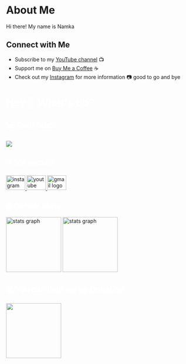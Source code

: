 
# About Me

Hi there! My name is Namka

## Connect with Me
- Subscribe to my [YouTube channel](https://www.youtube.com/channel/UCD-29Lf4DJDcpKoZ38gIB3Q?sub_confirmation=1) :tv:
- Support me on [Buy Me a Coffee](https://www.buymeacoffee.com/dokind) :coffee:
- Check out my [Instagram](https://www.instagram.com/namsrai.kh) for more information :camera:
good to go and bye

 <h1 align="left" style="color:white;" >Hey 👋 What's up?</h1>

###

<p align="left"Hi there! My name is Namka

###

<h2 align="left" style="color:white;" >💻 Tech Stack</h2>

###

<div align="left">
  <a href="#">
    <img src="https://skillicons.dev/icons?i=dart,flutter,firebase,photoshop,xd,figma,vscode,androidstudio,git,github&theme=dark" />
  </a>
 
</div>

###

<h2 align="left" style="color:white;" >🌐 My socials</h2>

###

<div align="left">
  <a href="https://instagram.com/dokinds" target="_blank">
    <img src="https://raw.githubusercontent.com/maurodesouza/profile-readme-generator/master/src/assets/icons/social/instagram/default.svg" width="52" height="40" alt="instagram logo"  />
  </a>
  <a href="https://www.youtube.com/channel/UCD-29Lf4DJDcpKoZ38gIB3Q?sub_confirmation=1" target="_blank">
    <img src="https://raw.githubusercontent.com/maurodesouza/profile-readme-generator/master/src/assets/icons/social/youtube/default.svg" width="52" height="40" alt="youtube logo"  />
  </a>
  <a href="https://flutterwithdokind@gmail.com" target="_blank">
    <img src="https://raw.githubusercontent.com/maurodesouza/profile-readme-generator/master/src/assets/icons/social/gmail/default.svg" width="52" height="40" alt="gmail logo"  />
  </a>
  
</div>

<h2 align="left" style="color:white;" >🔥 GitHub Stats</h2>

<div align="left">
 
  <img src="https://github-readme-stats.vercel.app/api?username=dokind&theme=tokyonight&hide_border=false&include_all_commits=true&count_private=true" height="150" alt="stats graph"  />
 
   <img src="https://github-readme-streak-stats.herokuapp.com/?user=dokind&theme=tokyonight&hide_border=false" height="150" alt="stats graph"  />
 
 
</div>

###

<h2 align="left" style="color:white;" >💰 You can help me by Donating</h2>
<a href="https://www.buymeacoffee.com/dokind"><img src="https://cdn.buymeacoffee.com/buttons/v2/default-yellow.png" width="150" /></a>






 






  
 
